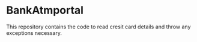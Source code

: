 # BankAtmportal
This repository contains the code to read cresit card details and throw any exceptions necessary.

